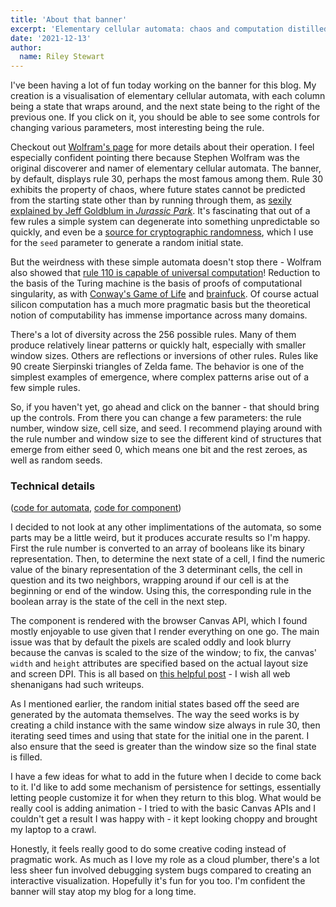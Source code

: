 ```yaml
---
title: 'About that banner'
excerpt: 'Elementary cellular automata: chaos and computation distilled to a simple basis.'
date: '2021-12-13'
author:
  name: Riley Stewart
---
```

I've been having a lot of fun today working on the banner for this blog.  My creation is a visualisation of elementary cellular automata, with each column being a state that wraps around, and the next state being to the right of the previous one.  If you click on it, you should be able to see some controls for changing various parameters, most interesting being the rule.

Checkout out [Wolfram's page](https://mathworld.wolfram.com/ElementaryCellularAutomaton.html) for more details about their operation.  I feel especially confident pointing there because Stephen Wolfram was the original discoverer and namer of elementary cellular automata.  The banner, by default, displays rule 30, perhaps the most famous among them.  Rule 30 exhibits the property of chaos, where future states cannot be predicted from the starting state other than by running through them, as [sexily explained by Jeff Goldblum in *Jurassic Park*](https://www.youtube.com/watch?v=n-mpifTiPV4).  It's fascinating that out of a few rules a simple system can degenerate into something unpredictable so quickly, and even be a [source for cryptographic randomness](http://citeseerx.ist.psu.edu/viewdoc/download?doi=10.1.1.89.6724&rep=rep1&type=pdf), which I use for the `seed` parameter to generate a random initial state.

But the weirdness with these simple automata doesn't stop there - Wolfram also showed that [rule 110 is capable of universal computation](https://www.wolframscience.com/nks/notes-11-8--history-of-universality-in-1d-cellular-automata/)!  Reduction to the basis of the Turing machine is the basis of proofs of computational singularity, as with [Conway's Game of Life](http://rendell-attic.org/gol/tm.htm) and [brainfuck](http://brainfuck.org/urmutm.b).  Of course actual silicon computation has a much more pragmatic basis but the theoretical notion of computability has immense importance across many domains.

There's a lot of diversity across the 256 possible rules.  Many of them produce relatively linear patterns or quickly halt, especially with smaller window sizes.  Others are reflections or inversions of other rules.  Rules like 90 create Sierpinski triangles of Zelda fame.  The behavior is one of the simplest examples of emergence, where complex patterns arise out of a few simple rules.

So, if you haven't yet, go ahead and click on the banner - that should bring up the controls.  From there you can change a few parameters: the rule number, window size, cell size, and seed.  I recommend playing around with the rule number and window size to see the different kind of structures that emerge from either seed 0, which means one bit and the rest zeroes, as well as random seeds.

### Technical details
([code for automata](https://github.com/ristew/blog/blob/main/lib/wolfram.js), [code for component](https://github.com/ristew/blog/blob/main/components/banner.js))

I decided to not look at any other implimentations of the automata, so some parts may be a little weird, but it produces accurate results so I'm happy.  First the rule number is converted to an array of booleans like its binary representation.  Then, to determine the next state of a cell, I find the numeric value of the binary representation of the 3 determinant cells, the cell in question and its two neighbors, wrapping around if our cell is at the beginning or end of the window.  Using this, the corresponding rule in the boolean array is the state of the cell in the next step.

The component is rendered with the browser Canvas API, which I found mostly enjoyable to use given that I render everything on one go.  The main issue was that by default the pixels are scaled oddly and look blurry because the canvas is scaled to the size of the window; to fix, the canvas' `width` and `height` attributes are specified based on the actual layout size and screen DPI.  This is all based on [this helpful post](https://medium.com/wdstack/fixing-html5-2d-canvas-blur-8ebe27db07da) - I wish all web shenanigans had such writeups.

As I mentioned earlier, the random initial states based off the seed are generated by the automata themselves.  The way the seed works is by creating a child instance with the same window size always in rule 30, then iterating seed times and using that state for the initial one in the parent.  I also ensure that the seed is greater than the window size so the final state is filled.

I have a few ideas for what to add in the future when I decide to come back to it.  I'd like to add some mechanism of persistence for settings, essentially letting people customize it for when they return to this blog.  What would be really cool is adding animation - I tried to with the basic Canvas APIs and I couldn't get a result I was happy with - it kept looking choppy and brought my laptop to a crawl.

Honestly, it feels really good to do some creative coding instead of pragmatic work.  As much as I love my role as a cloud plumber, there's a lot less sheer fun involved debugging system bugs compared to creating an interactive visualization.  Hopefully it's fun for you too. I'm confident the banner will stay atop my blog for a long time.
